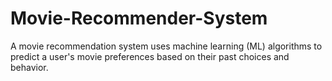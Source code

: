 # Movie-Recommender-System
A movie recommendation system uses machine learning (ML) algorithms to predict a user's movie preferences based on their past choices and behavior.
